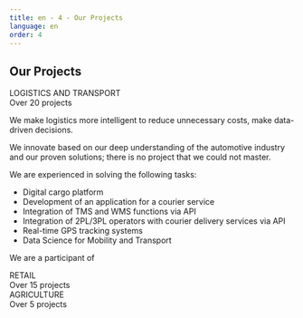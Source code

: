 ```yaml
---
title: en - 4 - Our Projects
language: en
order: 4
---
```

<a id="projs"></a>
<div class="title-block center"><h2>Our Projects</h2></div>
<div class="content-block center">

<div class="proj-block pb1">
<div class="pb-pic"></div>
<div class="pb-title"><div class="pb-title-main">LOGISTICS AND TRANSPORT</div><div class="pb-title-sub">Over 20 projects</div></div>
<div class="pb-text">
<p>We make logistics more intelligent to reduce unnecessary costs, make data-driven decisions.</p>
<p>We innovate based on our deep understanding of the automotive industry and our proven solutions; there is no project that we could not master.</p>
<p>We are experienced in solving the following tasks:</p>
<ul>
<li>Digital cargo platform</li>
<li>Development of an application for a courier service</li>
<li>Integration of TMS and WMS functions via API</li>
<li>Integration of 2PL/3PL operators with courier delivery services via API</li>
<li>Real-time GPS tracking systems</li>
<li>Data Science for Mobility and Transport</li>
</ul>
<p>We are a participant of</p> 
</div>
</div>

<div class="proj-block pb2">
<div class="pb-pic"></div>
<div class="pb-title"><div class="pb-title-main">RETAIL</div><div class="pb-title-sub">Over 15 projects</div></div>
<div class="pb-text"></div>
</div>

<div class="proj-block pb3">
<div class="pb-pic"></div>
<div class="pb-title"><div class="pb-title-main">AGRICULTURE</div><div class="pb-title-sub">Over 5 projects</div></div>
<div class="pb-text"></div>
</div>

</div>